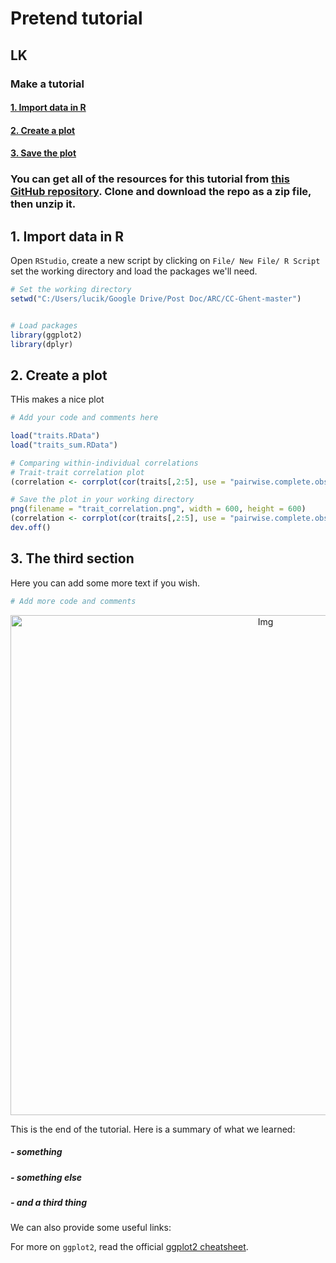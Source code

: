 # Pretend tutorial
## LK

### Make a tutorial

#### <a href="#section1"> 1. Import data in R</a>

#### <a href="#section2"> 2. Create a plot</a>

#### <a href="#section3"> 3. Save the plot</a>

### You can get all of the resources for this tutorial from <a href="https://github.com/ourcodingclub/CC-EAB-tut-ideas" target="_blank">this GitHub repository</a>. Clone and download the repo as a zip file, then unzip it.

<a name="section1"></a>

## 1. Import data in R

Open `RStudio`, create a new script by clicking on `File/ New File/ R Script` set the working directory and load the packages we'll need.
  
```r
# Set the working directory
setwd("C:/Users/lucik/Google Drive/Post Doc/ARC/CC-Ghent-master")


# Load packages
library(ggplot2)
library(dplyr)
```

<a name="section2"></a>

## 2. Create a plot

THis makes a nice plot
```r
# Add your code and comments here

load("traits.RData")
load("traits_sum.RData")

# Comparing within-individual correlations
# Trait-trait correlation plot
(correlation <- corrplot(cor(traits[,2:5], use = "pairwise.complete.obs")))

# Save the plot in your working directory
png(filename = "trait_correlation.png", width = 600, height = 600)
(correlation <- corrplot(cor(traits[,2:5], use = "pairwise.complete.obs")))
dev.off()

```

<a name="section3"></a>

## 3. The third section

Here you can add some more text if you wish.

```r
# Add more code and comments
```



<center> <img src="{{ site.baseurl }}/trait_correlation.png" alt="Img" style="width: 800px;"/> </center>

This is the end of the tutorial. Here is a summary of what we learned:

##### - something
##### - something else
##### - and a third thing

We can also provide some useful links:

For more on `ggplot2`, read the official <a href="https://www.rstudio.com/wp-content/uploads/2015/03/ggplot2-cheatsheet.pdf" target="_blank">ggplot2 cheatsheet</a>.
